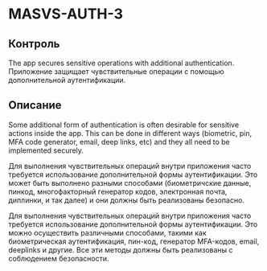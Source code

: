 # MASVS-AUTH-3

## Контроль

The app secures sensitive operations with additional authentication.
Приложение защищает чувствительные операции с помощью дополнительной аутентификации.

## Описание

Some additional form of authentication is often desirable for sensitive actions inside the app. This can be done in different ways (biometric, pin, MFA code generator, email, deep links, etc) and they all need to be implemented securely.

Для выполнения чувствительных операций внутри приложения часто требуется использование дополнительной формы аутентификации. Это может быть выполнено разными способами (биометричские данные, пинкод, многофакторный генератор кодов, электронная почта, диплинки, и так далее) и они должны быть реализованы безопасно. 

Для выполнения чувствительных операций внутри приложения часто требуется использование дополнительной формы аутентификации. Это можно осуществить различными способами, такими как биометрическая аутентификация, пин-код, генератор MFA-кодов, email, deeplinks и другие. Все эти методы должны быть реализованы с соблюдением безопасности.
